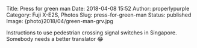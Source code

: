 Title: Press for green man
Date: 2018-04-08 15:52
Author: properlypurple
Category: Fuji X-E2S, Photos
Slug: press-for-green-man
Status: published
Image: {photo}2018/04/green-man-grv.jpg

Instructions to use pedestrian crossing signal switches in Singapore. Somebody needs a better translator 😂



